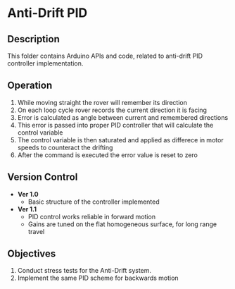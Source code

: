 # Anti-Drift PID
## Description
This folder contains Arduino APIs and code, related to anti-drift PID controller implementation. 

## Operation
1. While moving straight the rover will remember its direction
2. On each loop cycle rover records the current direction it is facing
3. Error is calculated as angle between current and remembered directions
4. This error is passed into proper PID controller that will calculate the control variable
5. The control variable is then saturated and applied as differece in motor speeds to counteract the drifting
6. After the command is executed the error value is reset to zero

## Version Control
- **Ver 1.0**
    * Basic structure of the controller implemented
- **Ver 1.1**
    * PID control works reliable in forward motion
    * Gains are tuned on the flat homogeneous surface, for long range travel

## Objectives
1. Conduct stress tests for the Anti-Drift system.
2. Implement the same PID scheme for backwards motion
